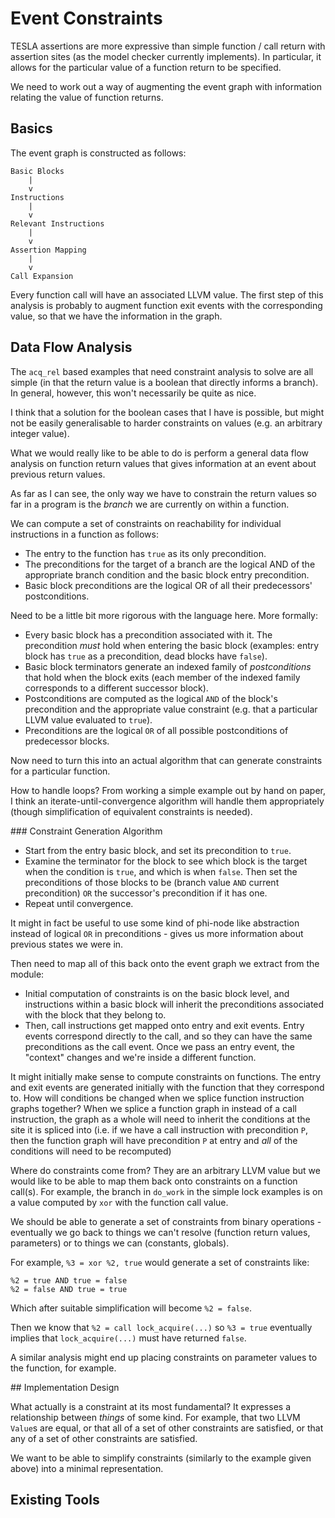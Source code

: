 # Event Constraints

TESLA assertions are more expressive than simple function / call return with
assertion sites (as the model checker currently implements). In particular, it
allows for the particular value of a function return to be specified.

We need to work out a way of augmenting the event graph with information
relating the value of function returns.

## Basics

The event graph is constructed as follows:

```
Basic Blocks
    |
    v
Instructions
    |
    v
Relevant Instructions
    |
    v
Assertion Mapping
    |
    v
Call Expansion
```

Every function call will have an associated LLVM value. The first step of this
analysis is probably to augment function exit events with the corresponding
value, so that we have the information in the graph.

## Data Flow Analysis

The `acq_rel` based examples that need constraint analysis to solve are all
simple (in that the return value is a boolean that directly informs a branch).
In general, however, this won't necessarily be quite as nice.

I think that a solution for the boolean cases that I have is possible, but might
not be easily generalisable to harder constraints on values (e.g. an arbitrary
integer value).

What we would really like to be able to do is perform a general data flow
analysis on function return values that gives information at an event about
previous return values.

As far as I can see, the only way we have to constrain the return values so far
in a program is the *branch* we are currently on within a function.

We can compute a set of constraints on reachability for individual instructions
in a function as follows:
* The entry to the function has `true` as its only precondition.
* The preconditions for the target of a branch are the logical AND of the
  appropriate branch condition and the basic block entry precondition.
* Basic block preconditions are the logical OR of all their predecessors'
  postconditions.

Need to be a little bit more rigorous with the language here. More formally:

* Every basic block has a precondition associated with it. The precondition
  *must* hold when entering the basic block (examples: entry block has `true` as
  a precondition, dead blocks have `false`).
* Basic block terminators generate an indexed family of *postconditions* that
  hold when the block exits (each member of the indexed family corresponds to a
  different successor block).
* Postconditions are computed as the logical `AND` of the block's precondition
  and the appropriate value constraint (e.g. that a particular LLVM value
  evaluated to `true`).
* Preconditions are the logical `OR` of all possible postconditions of
  predecessor blocks.

Now need to turn this into an actual algorithm that can generate constraints for
a particular function.

How to handle loops? From working a simple example out by hand on paper, I think
an iterate-until-convergence algorithm will handle them appropriately (though
simplification of equivalent constraints is needed).

### Constraint Generation Algorithm

* Start from the entry basic block, and set its precondition to `true`.
* Examine the terminator for the block to see which block is the target when the
  condition is `true`, and which is when `false`. Then set the preconditions of
  those blocks to be (branch value `AND` current precondition) `OR` the
  successor's precondition if it has one.
* Repeat until convergence.

It might in fact be useful to use some kind of phi-node like abstraction instead
of logical `OR` in preconditions - gives us more information about previous
states we were in.

Then need to map all of this back onto the event graph we extract from the
module:

* Initial computation of constraints is on the basic block level, and
  instructions within a basic block will inherit the preconditions associated
  with the block that they belong to.
* Then, call instructions get mapped onto entry and exit events. Entry events
  correspond directly to the call, and so they can have the same preconditions
  as the call event. Once we pass an entry event, the "context" changes and
  we're inside a different function.

It might initially make sense to compute constraints on functions. The entry and
exit events are generated initially with the function that they correspond to.
How will conditions be changed when we splice function instruction graphs
together? When we splice a function graph in instead of a call instruction, the
graph as a whole will need to inherit the conditions at the site it is spliced
into (i.e. if we have a call instruction with precondition `P`, then the
function graph will have precondition `P` at entry and *all* of the conditions
will need to be recomputed)

Where do constraints come from? They are an arbitrary LLVM value but we would
like to be able to map them back onto constraints on a function call(s). For
example, the branch in `do_work` in the simple lock examples is on a value
computed by `xor` with the function call value.

We should be able to generate a set of constraints from binary operations -
eventually we go back to things we can't resolve (function return values,
parameters) or to things we can (constants, globals).

For example, `%3 = xor %2, true` would generate a set of constraints like:

```
%2 = true AND true = false
%2 = false AND true = true
```

Which after suitable simplification will become `%2 = false`.

Then we know that `%2 = call lock_acquire(...)` so `%3 = true` eventually
implies that `lock_acquire(...)` must have returned `false`.

A similar analysis might end up placing constraints on parameter values to the
function, for example.

## Implementation Design

What actually is a constraint at its most fundamental? It expresses a
relationship between *things* of some kind. For example, that two LLVM `Value`s
are equal, or that all of a set of other constraints are satisfied, or that any
of a set of other constraints are satisfied.

We want to be able to simplify constraints (similarly to the example given
above) into a minimal representation.

## Existing Tools
